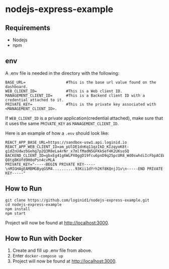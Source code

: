 # nodejs-express-example

## Requirements

- Nodejs
- npm

## env

A .env file is needed in the directory with the following:

```
BASE_URL=                  #This is the base url value found on the dashboard.
WEB_CLIENT_ID=             #This is a Web client ID.
MANAGEMENT_CLIENT_ID=      #This is a Backend client ID with a credential attached to it.
PRIVATE_KEY=               #This is the private key associated with <MANAGEMENT_CLIENT_ID>.
```

If `WEB_CLIENT_ID` is a private application(credential attached), make sure that it uses the same `PRIVATE_KEY` as `MANAGEMENT_CLIENT_ID`.

Here is an example of how a `.env` should look like:

```
REACT_APP_BASE_URL=https://sandbox-usw1.api.loginid.io
REACT_APP_WEB_CLIENT_ID=am_pUlDE1dnKq11qzIkD_KIzqyoK8t-g1dZnUdwzbGehg7p2Q3R8eLa4rNr_x7mlfMadN5GFKkSef4K2UKsoSQ
BACKEND_CLIENT_ID=gbxEg41g6WLPX0ggD19fcu6pnD9q25pcUR8_Wd0swhdiIcFbpACEW7j4QAofxe_-Q8tg8KUfd9H0oPsn4cvMLA
PRIVATE_KEY="-----BEGIN PRIVATE KEY-----\nMIGHAgEAMBMGByqGSM4..........93Kii1dYrh2Kf8KQnjJ1v\n-----END PRIVATE KEY-----"
```

## How to Run

```
git clone https://github.com/loginid1/nodejs-express-example.git
cd nodejs-express-example
npm install
npm start
```

Project will now be found at [http://localhost:3000](http://localhost:3000).

## How to Run with Docker

1. Create and fill up .env file from above.
2. Enter `docker-compose up`
3. Project will now be found at [http://localhost:3000](http://localhost:3000).
